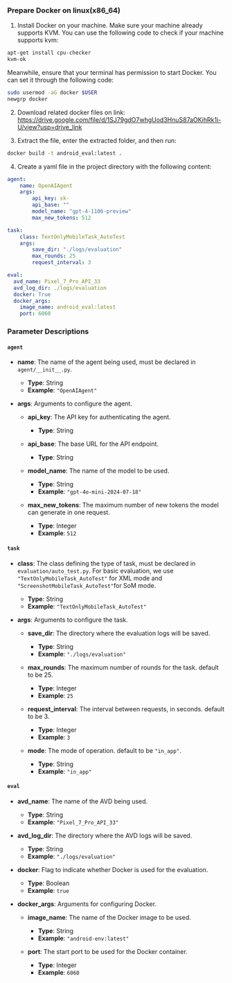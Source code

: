 ### Prepare Docker on linux(x86_64)

1. Install Docker on your machine. Make sure your machine already supports KVM. You can use the following code to check
   if your machine supports kvm:

```bash
apt-get install cpu-checker
kvm-ok
```

Meanwhile, ensure that your terminal has permission to start Docker. You can set it through the following code:

```bash
sudo usermod -aG docker $USER
newgrp docker
```

2. Download related docker files on link: https://drive.google.com/file/d/1SJ79gdO7whgUod3HnuS87aOKihRk1i-U/view?usp=drive_link

3. Extract the file, enter the extracted folder, and then run:

```bash
docker build -t android_eval:latest .
```

4. Create a yaml file in the project directory with the following content:

```yaml
agent:
    name: OpenAIAgent
    args:
        api_key: sk-
        api_base: ""
        model_name: "gpt-4-1106-preview"
        max_new_tokens: 512

task:
    class: TextOnlyMobileTask_AutoTest
    args:
        save_dir: "./logs/evaluation"
        max_rounds: 25
        request_interval: 3

eval:
  avd_name: Pixel_7_Pro_API_33
  avd_log_dir: ./logs/evaluation
  docker: True
  docker_args:
    image_name: android_eval:latest
    port: 6060
```

### Parameter Descriptions

#### `agent`
- **name**: The name of the agent being used, must be declared in `agent/__init__.py`.
  - **Type**: String
  - **Example**: `"OpenAIAgent"`
  
- **args**: Arguments to configure the agent.
  - **api_key**: The API key for authenticating the agent.
    - **Type**: String
    
  - **api_base**: The base URL for the API endpoint.
    - **Type**: String
    
  - **model_name**: The name of the model to be used.
    - **Type**: String
    - **Example**: `"gpt-4o-mini-2024-07-18"`
    
  - **max_new_tokens**: The maximum number of new tokens the model can generate in one request.
    - **Type**: Integer
    - **Example**: `512`

#### `task`
- **class**: The class defining the type of task, must be declared in `evaluation/auto_test.py`. For basic evaluation, we use `"TextOnlyMobileTask_AutoTest"` for XML mode and `"ScreenshotMobileTask_AutoTest"`for SoM mode. 
  - **Type**: String
  - **Example**: `"TextOnlyMobileTask_AutoTest"`
  
- **args**: Arguments to configure the task.
  - **save_dir**: The directory where the evaluation logs will be saved.
    - **Type**: String
    - **Example**: `"./logs/evaluation"`
    
  - **max_rounds**: The maximum number of rounds for the task. default to be 25.
    - **Type**: Integer
    - **Example**: `25`
    
  - **request_interval**: The interval between requests, in seconds. default to be 3.
    - **Type**: Integer
    - **Example**: `3`
    
  - **mode**: The mode of operation. default to be `"in_app"`.
    - **Type**: String
    - **Example**: `"in_app"`

#### `eval`
- **avd_name**: The name of the AVD being used.
  - **Type**: String
  - **Example**: `"Pixel_7_Pro_API_33"`
  
- **avd_log_dir**: The directory where the AVD logs will be saved.
  - **Type**: String
  - **Example**: `"./logs/evaluation"`
  
- **docker**: Flag to indicate whether Docker is used for the evaluation.
  - **Type**: Boolean
  - **Example**: `true`
  
- **docker_args**: Arguments for configuring Docker.
  - **image_name**: The name of the Docker image to be used.
    - **Type**: String
    - **Example**: `"android-env:latest"`
    
  - **port**: The start port to be used for the Docker container.
    - **Type**: Integer
    - **Example**: `6060`
